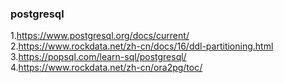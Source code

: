 ### postgresql
1.https://www.postgresql.org/docs/current/  
2.https://www.rockdata.net/zh-cn/docs/16/ddl-partitioning.html  
3.https://popsql.com/learn-sql/postgresql/  
4.https://www.rockdata.net/zh-cn/ora2pg/toc/   

